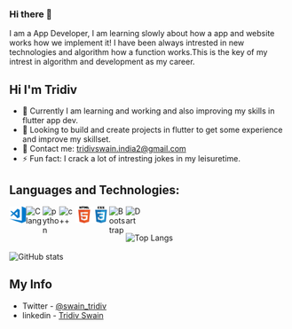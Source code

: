 ### Hi there 👋

I am a App Developer, I am learning slowly about how a app and website works how we implement it!
I have been always intrested in new technologies and algorithm how a function works.This is the key of my intrest in algorithm and development as my career.

## Hi I'm Tridiv 

- 🌱 Currently I am learning and working and also improving my skills in flutter app dev.
- 🥅 Looking to build and create projects in flutter to get some experience and improve my skillset.
- 💬 Contact me: tridivswain.india2@gmail.com
- ⚡ Fun fact: I crack a lot of intresting jokes in my leisuretime.



## Languages and Technologies:

<img align="left" alt="Visual Studio Code" width="30" src="https://raw.githubusercontent.com/github/explore/80688e429a7d4ef2fca1e82350fe8e3517d3494d/topics/visual-studio-code/visual-studio-code.png" />
<img align="left" alt="C lang" width="30" src="https://i.imgur.com/md14F2E.png" />
<img align="left" alt="python" width="30" src="https://i.imgur.com/JikXjnH.png" />
<img align="left" alt="c++" width="30" src="https://i.imgur.com/OWijh7O.png" />
<img align="left" alt="HTML5" width="30" src="https://raw.githubusercontent.com/github/explore/80688e429a7d4ef2fca1e82350fe8e3517d3494d/topics/html/html.png" />
<img align="left" alt="CSS3" width="30" src="https://raw.githubusercontent.com/github/explore/80688e429a7d4ef2fca1e82350fe8e3517d3494d/topics/css/css.png" />
<img align="left" alt="Bootstrap" width="30" src="https://i.imgur.com/zvP0aPa.png" />

<img align="left" alt="Dart" width="30" src="https://camo.githubusercontent.com/1a5f56907fd173fcb05cf0c7aa9096776f8a909604f379bbfabbaee61ebbbbc5/68747470733a2f2f63646e2e6a7364656c6976722e6e65742f6e706d2f73696d706c652d69636f6e734076332f69636f6e732f666c75747465722e737667">
<br>
<br>

![Top Langs](https://github-readme-stats.vercel.app/api/top-langs/?username=virtual41tridiv&theme=vision-friendly-dark)
<br>
<br>
![GitHub stats](https://github-readme-stats.vercel.app/api?username=virtual41tridiv&show_icons=true&theme=vision-friendly-dark)


## My Info

- Twitter - [@swain_tridiv](https://twitter.com/swain_tridiv)
- linkedin - [Tridiv Swain](https://www.linkedin.com/in/tridiv-swain-11491a171/)

